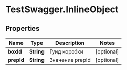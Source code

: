 # TestSwagger.InlineObject

## Properties

Name | Type | Description | Notes
------------ | ------------- | ------------- | -------------
**boxId** | **String** | Гуид коробки | [optional] 
**prepId** | **String** | Значение prepId | [optional] 


